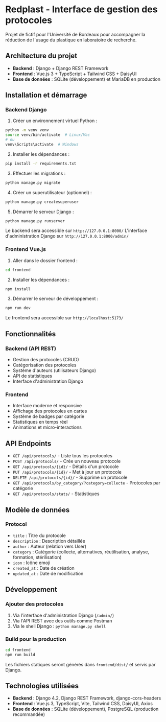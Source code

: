 # Redplast - Interface de gestion des protocoles

Projet de fictif pour l'Université de Bordeaux pour accompagner la réduction de l'usage du plastique en laboratoire de recherche.

## Architecture du projet

- **Backend** : Django + Django REST Framework
- **Frontend** : Vue.js 3 + TypeScript + Tailwind CSS + DaisyUI
- **Base de données** : SQLite (développement) et MariaDB en production

## Installation et démarrage

### Backend Django

1. Créer un environnement virtuel Python :
```bash
python -m venv venv
source venv/bin/activate  # Linux/Mac
# ou
venv\Scripts\activate  # Windows
```

2. Installer les dépendances :
```bash
pip install -r requirements.txt
```

3. Effectuer les migrations :
```bash
python manage.py migrate
```

4. Créer un superutilisateur (optionnel) :
```bash
python manage.py createsuperuser
```

5. Démarrer le serveur Django :
```bash
python manage.py runserver
```

Le backend sera accessible sur `http://127.0.0.1:8000/`
L'interface d'administration Django sur `http://127.0.0.1:8000/admin/`

### Frontend Vue.js

1. Aller dans le dossier frontend :
```bash
cd frontend
```

2. Installer les dépendances :
```bash
npm install
```

3. Démarrer le serveur de développement :
```bash
npm run dev
```

Le frontend sera accessible sur `http://localhost:5173/`

## Fonctionnalités

### Backend (API REST)
- Gestion des protocoles (CRUD)
- Catégorisation des protocoles
- Système d'auteurs (utilisateurs Django)
- API de statistiques
- Interface d'administration Django

### Frontend
- Interface moderne et responsive
- Affichage des protocoles en cartes
- Système de badges par catégorie
- Statistiques en temps réel
- Animations et micro-interactions

## API Endpoints

- `GET /api/protocols/` - Liste tous les protocoles
- `POST /api/protocols/` - Crée un nouveau protocole
- `GET /api/protocols/{id}/` - Détails d'un protocole
- `PUT /api/protocols/{id}/` - Met à jour un protocole
- `DELETE /api/protocols/{id}/` - Supprime un protocole
- `GET /api/protocols/by_category/?category=collecte` - Protocoles par catégorie
- `GET /api/protocols/stats/` - Statistiques

## Modèle de données

### Protocol
- `title` : Titre du protocole
- `description` : Description détaillée
- `author` : Auteur (relation vers User)
- `category` : Catégorie (collecte, alternatives, réutilisation, analyse, formation, stérilisation)
- `icon` : Icône emoji
- `created_at` : Date de création
- `updated_at` : Date de modification

## Développement

### Ajouter des protocoles
1. Via l'interface d'administration Django (`/admin/`)
2. Via l'API REST avec des outils comme Postman
3. Via le shell Django : `python manage.py shell`

### Build pour la production
```bash
cd frontend
npm run build
```

Les fichiers statiques seront générés dans `frontend/dist/` et servis par Django.

## Technologies utilisées

- **Backend** : Django 4.2, Django REST Framework, django-cors-headers
- **Frontend** : Vue.js 3, TypeScript, Vite, Tailwind CSS, DaisyUI, Axios
- **Base de données** : SQLite (développement), PostgreSQL (production recommandée)
